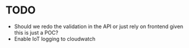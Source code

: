 # TODO

* Should we redo the validation in the API or just rely on frontend given this
  is just a POC?
* Enable IoT logging to cloudwatch
